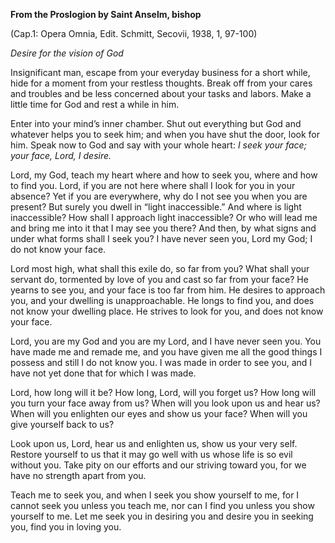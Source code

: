 

**From the Proslogion by Saint Anselm, bishop**

(Cap.1: Opera Omnia, Edit. Schmitt, Secovii, 1938, 1, 97-100)

_Desire for the vision of God_

Insignificant man, escape from your everyday business for a short while, hide for a moment from your restless thoughts. Break off from your cares and troubles and be less concerned about your tasks and labors. Make a little time for God and rest a while in him.

Enter into your mind’s inner chamber. Shut out everything but God and whatever helps you to seek him; and when you have shut the door, look for him. Speak now to God and say with your whole heart: _I seek your face; your face, Lord, I desire._

Lord, my God, teach my heart where and how to seek you, where and how to find you. Lord, if you are not here where shall I look for you in your absence? Yet if you are everywhere, why do I not see you when you are present? But surely you dwell in “light inaccessible.” And where is light inaccessible? How shall I approach light inaccessible? Or who will lead me and bring me into it that I may see you there? And then, by what signs and under what forms shall I seek you? I have never seen you, Lord my God; I do not know your face.

Lord most high, what shall this exile do, so far from you? What shall your servant do, tormented by love of you and cast so far from your face? He yearns to see you, and your face is too far from him. He desires to approach you, and your dwelling is unapproachable. He longs to find you, and does not know your dwelling place. He strives to look for you, and does not know your face.

Lord, you are my God and you are my Lord, and I have never seen you. You have made me and remade me, and you have given me all the good things I possess and still I do not know you. I was made in order to see you, and I have not yet done that for which I was made.

Lord, how long will it be? How long, Lord, will you forget us? How long will you turn your face away from us? When will you look upon us and hear us? When will you enlighten our eyes and show us your face? When will you give yourself back to us?

Look upon us, Lord, hear us and enlighten us, show us your very self. Restore yourself to us that it may go well with us whose life is so evil without you. Take pity on our efforts and our striving toward you, for we have no strength apart from you.

Teach me to seek you, and when I seek you show yourself to me, for I cannot seek you unless you teach me, nor can I find you unless you show yourself to me. Let me seek you in desiring you and desire you in seeking you, find you in loving you.

